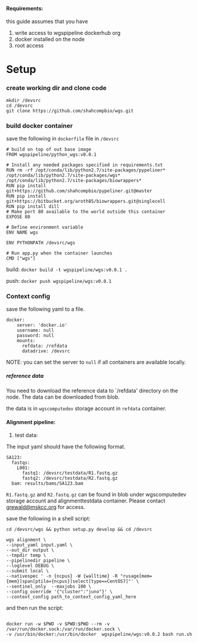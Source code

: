 
#### Requirements:

this guide assumes that you have
1. write access to wgspipeline dockerhub org
2. docker installed on the node
3. root access


# Setup


### create working dir and clone code

```
mkdir /devsrc
cd /devsrc
git clone https://github.com/shahcompbio/wgs.git
```

### build docker container

save the following in `dockerfile` file in `/devsrc`
```
# build on top of out base image
FROM wgspipeline/python_wgs:v0.0.1

# Install any needed packages specified in requirements.txt
RUN rm -rf /opt/conda/lib/python2.7/site-packages/pypeliner* /opt/conda/lib/python2.7/site-packages/wgs* /opt/conda/lib/python2.7/site-packages/biowrappers*
RUN pip install git+https://github.com/shahcompbio/pypeliner.git@master
RUN pip install git+https://bitbucket.org/aroth85/biowrappers.git@singlecell
RUN pip install dill
# Make port 80 available to the world outside this container
EXPOSE 80

# Define environment variable
ENV NAME wgs

ENV PYTHONPATH /devsrc/wgs

# Run app.py when the container launches
CMD ["wgs"]
```

build:
`docker build -t wgspipeline/wgs:v0.0.1 .`

push:
`docker push wgspipeline/wgs:v0.0.1`


### Context config

save the following yaml to a file.


```
docker:
    server: 'docker.io'
    username: null
    password: null
    mounts:
      refdata: /refdata
      datadrive: /devsrc
```

NOTE: you can set the server to `null` if all containers are available locally.


##### reference data
You need to download the reference data to `/refdata' directory on the node. The data can be downloaded from blob. 

the data is in `wgscomputedev` storage account in `refdata` container.


#### Alignment pipeline:

1. test data:

The input yaml should have the following format.
```
SA123:
  fastqs:
    L001:
      fastq1: /devsrc/testdata/R1.fastq.gz
      fastq2: /devsrc/testdata/R2.fastq.gz
  bam: results/bams/SA123.bam
```


`R1.fastq.gz` and `R2.fastq.gz` can be found in blob under wgscomputedev storage account and alignmenttestdata container. Please contact <grewald@mskcc.org> for access.


save the following in a shell script:

```
cd /devsrc/wgs && python setup.py develop && cd /devsrc

wgs alignment \
--input_yaml input.yaml \
--out_dir output \
--tmpdir temp \
--pipelinedir pipeline \
--loglevel DEBUG \
--submit local \
--nativespec ' -n {ncpus} -W {walltime} -R "rusage[mem={mem}]span[ptile={ncpus}]select[type==CentOS7]"' \
--sentinel_only  --maxjobs 100 \
--config_override '{"cluster":"juno"}' \
--context_config path_to_context_config_yaml_here
```

and then run the script:

```

docker run -w $PWD -v $PWD:$PWD --rm -v /var/run/docker.sock:/var/run/docker.sock \
-v /usr/bin/docker:/usr/bin/docker  wgspipeline/wgs:v0.0.2 bash run.sh
```


